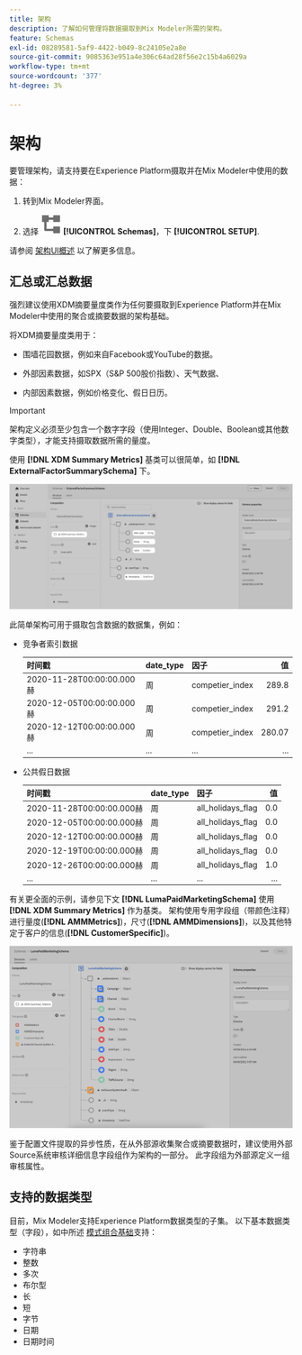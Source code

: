 ```yaml
---
title: 架构
description: 了解如何管理将数据摄取到Mix Modeler所需的架构。
feature: Schemas
exl-id: 08289581-5af9-4422-b049-8c24105e2a8e
source-git-commit: 9085363e951a4e306c64ad28f56e2c15b4a6029a
workflow-type: tm+mt
source-wordcount: '377'
ht-degree: 3%

---
```


# 架构

要管理架构，请支持要在Experience Platform摄取并在Mix Modeler中使用的数据：

1. 转到Mix Modeler界面。

1. 选择 ![架构](/help/assets//icons/Schemas.svg) **[!UICONTROL Schemas]**，下 **[!UICONTROL SETUP]**.

请参阅 [架构UI概述](https://experienceleague.adobe.com/docs/experience-platform/xdm/ui/overview.html?lang=en) 以了解更多信息。

## 汇总或汇总数据

强烈建议使用XDM摘要量度类作为任何要摄取到Experience Platform并在Mix Modeler中使用的聚合或摘要数据的架构基础。

将XDM摘要量度类用于：

- 围墙花园数据，例如来自Facebook或YouTube的数据。

- 外部因素数据，如SPX（S&amp;P 500股价指数）、天气数据、

- 内部因素数据，例如价格变化、假日日历。

>[!IMPORTANT]
>
>架构定义必须至少包含一个数字字段（使用Integer、Double、Boolean或其他数字类型），才能支持摄取数据所需的量度。

使用 **[!DNL XDM Summary Metrics]** 基类可以很简单，如 **[!DNL ExternalFactorSummarySchema]** 下。

![外部因素架构](/help/assets//external-factors-schema.png)

此简单架构可用于摄取包含数据的数据集，例如：

- 竞争者索引数据

  | 时间戳 | date_type | 因子 | 值 |
  |---|---|---|--:|
  | 2020-11-28T00:00:00.000赫 | 周 | competier_index | 289.8 |
  | 2020-12-05T00:00:00.000赫 | 周 | competier_index | 291.2 |
  | 2020-12-12T00:00:00.000赫 | 周 | competier_index | 280.07 |
  | ... | ... | ... | ... |

- 公共假日数据

  | 时间戳 | date_type | 因子 | 值 |
  |---|---|---|--:|
  | 2020-11-28T00:00:00.000赫 | 周 | all_holidays_flag | 0.0 |
  | 2020-12-05T00:00:00.000赫 | 周 | all_holidays_flag | 0.0 |
  | 2020-12-12T00:00:00.000赫 | 周 | all_holidays_flag | 0.0 |
  | 2020-12-19T00:00:00.000赫 | 周 | all_holidays_flag | 0.0 |
  | 2020-12-26T00:00:00.000赫 | 周 | all_holidays_flag | 1.0 |
  | ... | ... | ... | ... |


有关更全面的示例，请参见下文 **[!DNL LumaPaidMarketingSchema]** 使用 **[!DNL XDM Summary Metrics]** 作为基类。 架构使用专用字段组（带颜色注释）进行量度(**[!DNL AMMMetrics]**)，尺寸(**[!DNL AMMDimensions]**)，以及其他特定于客户的信息(**[!DNL CustomerSpecific]**)。

![概要架构](/help/assets//summary-schema.png)

鉴于配置文件提取的异步性质，在从外部源收集聚合或摘要数据时，建议使用外部Source系统审核详细信息字段组作为架构的一部分。 此字段组为外部源定义一组审核属性。


## 支持的数据类型

目前，Mix Modeler支持Experience Platform数据类型的子集。 以下基本数据类型（字段），如中所述 [模式组合基础](https://experienceleague.adobe.com/docs/experience-platform/xdm/schema/composition.html?lang=en#data-type)支持：

- 字符串
- 整数
- 多次
- 布尔型
- 长
- 短
- 字节
- 日期
- 日期时间
